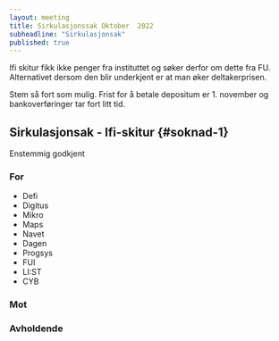 ```yaml
---
layout: meeting
title: Sirkulasjonssak Oktober  2022
subheadline: "Sirkulasjonsak"
published: true
---
```


Ifi skitur fikk ikke penger fra instituttet og søker derfor om dette fra FU. Alternativet dersom den blir underkjent er at man øker deltakerprisen.

Stem så fort som mulig. Frist for å betale depositum er 1. november og bankoverføringer tar fort litt tid.

## Sirkulasjonsak - Ifi-skitur {#soknad-1}

Enstemmig godkjent

### For

- Defi
- Digitus
- Mikro
- Maps
- Navet
- Dagen
- Progsys
- FUI
- LI:ST
- CYB

### Mot

### Avholdende

